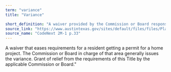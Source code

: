 ```yaml
---
term: "variance"
title: "Variance"

short_definition: "A waiver provided by the Commission or Board responsible for a specific permit. A variance can remove some requirements for specific home projects."
source_link: "https://www.austintexas.gov/sites/default/files/files/Planning/CodeNEXT/ALDC_PRD_23_LandDevelopmentCode_Combined_2017_0130_web.pdf"
source_name: "CodeNext 2M-1 p.33"
---
```

A waiver that eases requirements for a resident getting a permit for a home project. The Commission or Board in charge of that area generally issues the variance.
Grant of relief from the requirements of this Title by the applicable Commission or Board."
